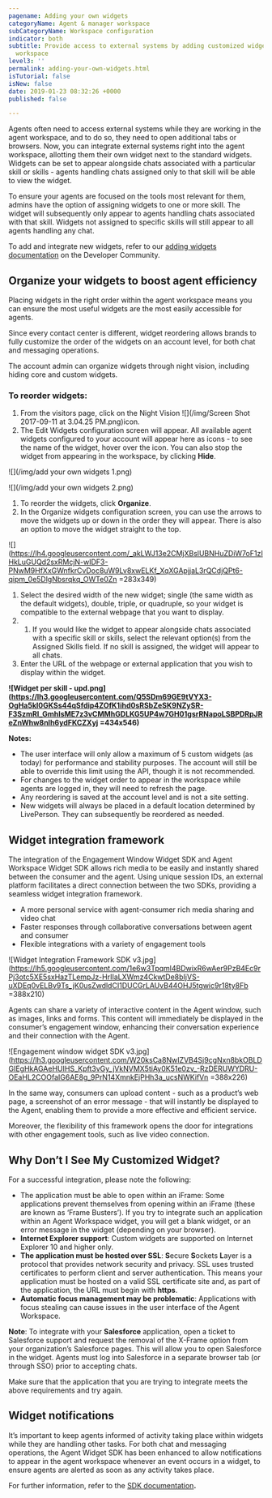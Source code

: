 ```yaml
---
pagename: Adding your own widgets
categoryName: Agent & manager workspace
subCategoryName: Workspace configuration
indicator: both
subtitle: Provide access to external systems by adding customized widgets to the agent
  workspace
level3: ''
permalink: adding-your-own-widgets.html
isTutorial: false
isNew: false
date: 2019-01-23 08:32:26 +0000
published: false

---
```

Agents often need to access external systems while they are working in the agent workspace, and to do so, they need to open additional tabs or browsers. Now, you can integrate external systems right into the agent workspace, allotting them their own widget next to the standard widgets. Widgets can be set to appear alongside chats associated with a particular skill or skills - agents handling chats assigned only to that skill will be able to view the widget.

To ensure your agents are focused on the tools most relevant for them, admins have the option of assigning widgets to one or more skill. The widget will subsequently only appear to agents handling chats associated with that skill. Widgets not assigned to specific skills will still appear to all agents handling any chat.

To add and integrate new widgets, refer to our [adding widgets documentation](https://developers.liveperson.com/guides-agent-workspace-widget.html) on the Developer Community.

## Organize your widgets to boost agent efficiency

Placing widgets in the right order within the agent workspace means you can ensure the most useful widgets are the most easily accessible for agents.

Since every contact center is different, widget reordering allows brands to fully customize the order of the widgets on an account level, for both chat and messaging operations.

The account admin can organize widgets through night vision, including hiding core and custom widgets.

### **To reorder widgets:**

1. From the visitors page, click on the Night Vision ![](/img/Screen Shot 2017-09-11 at 3.04.25 PM.png)icon.
2. The Edit Widgets configuration screen will appear. All available agent widgets configured to your account will appear here as icons - to see the name of the widget, hover over the icon. You can also stop the widget from appearing in the workspace, by clicking **Hide**.

![](/img/add your own widgets 1.png)

![](/img/add your own widgets 2.png)

1. To reorder the widgets, click **Organize**.
2. In the Organize widgets configuration screen, you can use the arrows to move the widgets up or down in the order they will appear. There is also an option to move the widget straight to the top.

![](https://lh4.googleusercontent.com/_akLWJ13e2CMjXBslUBNHuZDiW7oF1zIHkLuGUQd2sxRMcjN-wIDF3-PNwM9HfXxGWnfkrCvDoc8uW9Lv8xwELKf_XqXGApjjaL3rQCdjQPt6-qipm_0e5DlgNbsrqkq_OWTe0Zn =283x349)

1. Select the desired width of the new widget; single (the same width as the default widgets), double, triple, or quadruple, so your widget is compatible to the external webpage that you want to display.
2. 
   1. If you would like the widget to appear alongside chats associated with a specific skill or skills, select the relevant option(s) from the Assigned Skills field. If no skill is assigned, the widget will appear to all chats.
3. Enter the URL of the webpage or external application that you wish to display within the widget.

**![Widget per skill - upd.png](https://lh3.googleusercontent.com/Q5SDm69GE9tVYX3-OgHa5kl0GKSs44qSfdip4ZOfK1ihd0sRSbZeSK9NZySR-F3SzmRI_GmhIsME7z3vCMMhGDLKG5UP4w7GH01gsrRNapoLSBPDRpJReZnWhw8nlh6ydFKCZXyj =434x546)**

**Notes:**

* The user interface will only allow a maximum of 5 custom widgets (as today) for performance and stability purposes. The account will still be able to override this limit using the API, though it is not recommended.
* For changes to the widget order to appear in the workspace while agents are logged in, they will need to refresh the page.
* Any reordering is saved at the account level and is not a site setting.
* New widgets will always be placed in a default location determined by LivePerson. They can subsequently be reordered as needed.

## Widget integration framework

The integration of the Engagement Window Widget SDK and Agent Workspace Widget SDK allows rich media to be easily and instantly shared between the consumer and the agent. Using unique session IDs, an external platform facilitates a direct connection between the two SDKs, providing a seamless widget integration framework.

* A more personal service with agent-consumer rich media sharing and video chat
* Faster responses through collaborative conversations between agent and consumer
* Flexible integrations with a variety of engagement tools

![Widget Integration Framework SDK v3.jpg](https://lh5.googleusercontent.com/1e6w3Tpqml4BDwixR6wAer9PzB4Ec9rPj3otc5XE5sxHazTLempJz-HrIIaLXWmz4CkwtDe8bIjVS-uXDEq0vELBv9Ts_jK0usZwdldCI1DUCGrLAUvB44OHJ5tgwic9r18ty8Fb =388x210)

Agents can share a variety of interactive content in the Agent window, such as images, links and forms. This content will immediately be displayed in the consumer’s engagement window, enhancing their conversation experience and their connection with the Agent.

![Engagement window widget SDK v3.jpg](https://lh3.googleusercontent.com/W20ksCa8NwIZVB4Sj9cgNxn8bkOBLDGIEgHkAGAeHUIHS_Kpft3vGy_jVkNVMX5tiAy0K51e0zv_-RzDERUWYDRU-OEaHL2COOfaIG6AE8g_9PrN14XmnkEjPHh3a_ucsNWKifVn =388x226)

In the same way, consumers can upload content - such as a product’s web page, a screenshot of an error message - that will instantly be displayed to the Agent, enabling them to provide a more effective and efficient service.

Moreover, the flexibility of this framework opens the door for integrations with other engagement tools, such as live video connection.

## 

## Why Don’t I See My Customized Widget?

For a successful integration, please note the following:

* The application must be able to open within an iFrame: Some applications prevent themselves from opening within an iFrame (these are known as ‘Frame Busters’). If you try to integrate such an application within an Agent Workspace widget, you will get a blank widget, or an error message in the widget (depending on your browser).
* **Internet Explorer support**: Custom widgets are supported on Internet Explorer 10 and higher only.
* **The application must be hosted over SSL**: **S**ecure **S**ockets **L**ayer is a protocol that provides network security and privacy. SSL uses trusted certificates to perform client and server authentication. This means your application must be hosted on a valid SSL certificate site and, as part of the application, the URL must begin with **https**.
* **Automatic focus management may be problematic**: Applications with focus stealing can cause issues in the user interface of the Agent Workspace.

**Note**: To integrate with your **Salesforce** application, open a ticket to Salesforce support and request the removal of the X-Frame option from your organization’s Salesforce pages. This will allow you to open Salesforce in the widget. Agents must log into Salesforce in a separate browser tab (or through SSO) prior to accepting chats.

Make sure that the application that you are trying to integrate meets the above requirements and try again.

## Widget notifications

It’s important to keep agents informed of activity taking place within widgets while they are handling other tasks. For both chat and messaging operations, the Agent Widget SDK has been enhanced to allow notifications to appear in the agent workspace whenever an event occurs in a widget, to ensure agents are alerted as soon as any activity takes place.

For further information, refer to the [SDK documentation](https://developers.liveperson.com/agent-workspace-sdk-overview.html)**.**